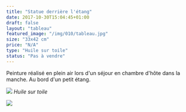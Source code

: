 ```yaml
---
title: "Statue derrière l'étang"
date: 2017-10-30T15:04:45+01:00
draft: false
layout: "tableau"
featured_image: "/img/010/tableau.jpg"
size: "33x42 cm"
price: "N/A"
type: "Huile sur toile"
status: "Pas à vendre"
---
```


Peinture réalisé en plein air lors d'un séjour en chambre d'hôte dans la manche. Au bord d'un petit étang.

![](/img/010/tableau.jpg)
*Huile sur toile*

![](/img/010/detail.jpg)